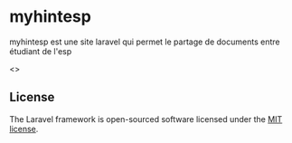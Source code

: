 <h1>myhintesp</h1>
<a></a>

<p> myhintesp est une site laravel qui permet le partage de documents entre étudiant de l'esp </p>

<>

## License

The Laravel framework is open-sourced software licensed under the [MIT license](https://opensource.org/licenses/MIT).
